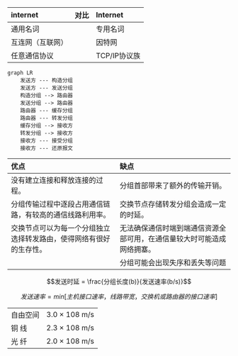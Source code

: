 | internet         | 对比 | Internet     |
| :--------------- | :--- | :----------- |
| 通用名词         |      | 专用名词     |
| 互连网（互联网） |      | 因特网       |
| 任意通信协议     |      | TCP/IP协议族 |


```mermaid
graph LR
    发送方 --- 构造分组
    发送方 --- 发送分组
    构造分组 --> 路由器
    发送分组 --> 路由器
    路由器 --- 缓存分组
    路由器 --- 转发分组
    缓存分组 --> 接收方
    转发分组 --> 接收方
    接收方 --- 接受分组
    接收方 --- 还原报文
```

| 优点                                                               | 缺点                                                                   |
| :----------------------------------------------------------------- | :--------------------------------------------------------------------- |
| 没有建立连接和释放连接的过程。                                     | 分组首部带来了额外的传输开销。                                         |
| 分组传输过程中逐段占用通信链路，有较高的通信线路利用率。           | 交换节点存储转发分组会造成一定的时延。                                 |
| 交换节点可以为每一个分组独立选择转发路由，使得网络有很好的生存性。 | 无法确保通信时端到端通信资源全部可用，在通信量较大时可能造成网络拥塞。 |
|                                                                    | 分组可能会出现失序和丢失等问题                                         |


$$发送时延 = \frac{分组长度(b)}{发送速率(b/s)}$$

$$发送速率 = min [主机接口速率，线路带宽，交换机或路由器的接口速率]$$

| | |
| :------- | :------------ |
| 自由空间 | 3.0 × 108 m/s |
| 铜 线    | 2.3 × 108 m/s |
| 光 纤    | 2.0 × 108 m/s |

